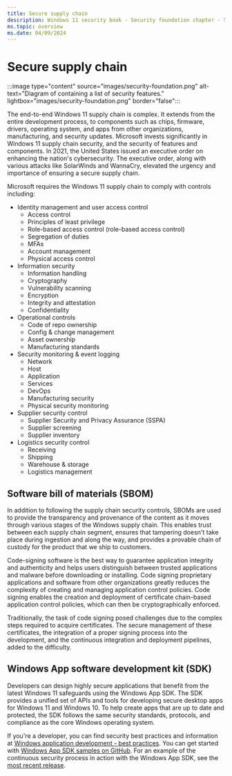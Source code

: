 ```yaml
---
title: Secure supply chain
description: Windows 11 security book - Security foundation chapter - Secure supply chain.
ms.topic: overview
ms.date: 04/09/2024
---
```


# Secure supply chain

:::image type="content" source="images/security-foundation.png" alt-text="Diagram of containing a list of security features." lightbox="images/security-foundation.png" border="false":::

The end-to-end Windows 11 supply chain is complex. It extends from the entire development process, to components such as chips, firmware, drivers, operating system, and apps from other organizations, manufacturing, and security updates. Microsoft invests significantly in Windows 11 supply chain security, and the security of features and components. In 2021, the United States issued an executive order on enhancing the nation's cybersecurity. The executive order, along with various attacks like SolarWinds and WannaCry, elevated the urgency and importance of ensuring a secure supply chain.

Microsoft requires the Windows 11 supply chain to comply with controls including:

- Identity management and user access control
  - Access control
  - Principles of least privilege
  - Role-based access control (role-based access control)
  - Segregation of duties
  - MFAs
  - Account management
  - Physical access control
- Information security
  - Information handling
  - Cryptography
  - Vulnerability scanning
  - Encryption
  - Integrity and attestation
  - Confidentiality
- Operational controls
  - Code of repo ownership
  - Config & change management
  - Asset ownership
  - Manufacturing standards
- Security monitoring & event logging
  - Network
  - Host
  - Application
  - Services
  - DevOps
  - Manufacturing security
  - Physical security monitoring
- Supplier security control
  - Supplier Security and Privacy Assurance (SSPA)
  - Supplier screening
  - Supplier inventory
- Logistics security control
  - Receiving
  - Shipping
  - Warehouse & storage
  - Logistics management

## Software bill of materials (SBOM)

In addition to following the supply chain security controls, SBOMs are used to provide the transparency and provenance of the content as it moves through various stages of the Windows supply chain. This enables trust between each supply chain segment, ensures that tampering doesn't take place during ingestion and along the way, and provides a provable chain of custody for the product that we ship to customers.

Code-signing software is the best way to guarantee application integrity and authenticity and helps users distinguish between trusted applications and malware before downloading or installing. Code signing proprietary applications and software from other organizations greatly reduces the complexity of creating and managing application control policies. Code signing enables the creation and deployment of certificate chain-based application control policies, which can then be cryptographically enforced.

Traditionally, the task of code signing posed challenges due to the complex steps required to acquire certificates. The secure management of these certificates, the integration of a proper signing process into the development, and the continuous integration and deployment pipelines, added to the difficulty.

## Windows App software development kit (SDK)

Developers can design highly secure applications that benefit from the latest Windows 11 safeguards using the Windows App SDK. The SDK provides a unified set of APIs and tools for developing secure desktop apps for Windows 11 and Windows 10. To help create apps that are up to date and protected, the SDK follows the same security standards, protocols, and compliance as the core Windows operating system.

If you're a developer, you can find security best practices and information at [Windows application development - best practices](/windows/security/threat-protection/windows-platform-common-criteria#security-and-privacy). You can get started with [Windows App SDK samples on GitHub](/windows/security/threat-protection/fips-140-validation#windows-app-sdk-samples). For an example of the continuous security process in action with the Windows App SDK, see the [most recent release](https://insider.windows.com/#version-11).
